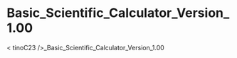 # Basic_Scientific_Calculator_Version_1.00
&lt; tinoC23 />_Basic_Scientific_Calculator_Version_1.00

